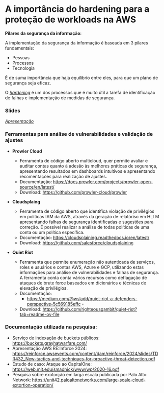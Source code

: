 # A importância do hardening para a proteção de workloads na AWS

**Pilares da segurança da informação:**

A implementação da segurança da informação é baseada em 3 pilares fundamentais:  
 - Pessoas 
 - Processos 
 - Tecnologia 

É de suma importância que haja equilíbrio entre eles, para que um plano de segurança seja eficaz. 

O *[hardening](docs/Hardening.md)* é um dos processos que é muito útil a tarefa de identificação de falhas e implementação de medidas de segurança.

### **Slides**
*[Apresentação](https://github.com/pedroeborges/MTS-2024/blob/aa533cbcac6069818627463c2cdcc6a0d46d3da8/slides/A%20importancia%20do%20hardening%20para%20a%20prote%C3%A7%C3%A3o%20de%20workloads%20na%20AWS_v3.pptx.pdf)*

### **Ferramentas para análise de vulnerabilidades e validação de ajustes**

- **Prowler Cloud**
  - Ferramenta de código aberto multicloud, quer permite avaliar e auditar contas quanto à adesão às melhores práticas de segurança, apresentando resultados em dashboards intuitivos e apresentando recomentações para realização de ajustes.
  - Documentação: https://docs.prowler.com/projects/prowler-open-source/en/latest/
  - Download: https://github.com/prowler-cloud/prowler

- **Cloudsplaing**
  - Ferramenta de código aberto que identifica violação de privilégios em políticas IAM da AWS, através da geração de relatóriso em HLTM apresentando falhas de segurança identificadas e sugestões para correção. É possível realizar a análise de todas políticas de uma conta ou um política específica.  
  - Documentação: https://cloudsplaining.readthedocs.io/en/latest/
  - Download: https://github.com/salesforce/cloudsplaining

- **Quiet Riot**
  - Ferramenta que permite enumeração não autenticada de serviços, roles e usuários e contas AWS, Azure e GCP, utilizando estas informações para análise de vulnerabilidades e falhas de segurança. A ferramenta conta conta vários recursos como deflagação de ataques de brute force baseados em dicionários e técnicas de elevação de privilégios.
  - Documentação:
    - https://medium.com/@wsladd/quiet-riot-a-defenders-perspective-5c569185effc    - 
  - Download: https://github.com/righteousgambit/quiet-riot?tab=readme-ov-file
 
### **Documentação utilizada na pesquisa:**

- Serviço de indexação de buckets públicos: https://buckets.grayhatwarfare.com/
- Apresentação AWS RE:Inforce 2024: https://reinforce.awsevents.com/content/dam/reinforce/2024/slides/TDR432_New-tactics-and-techniques-for-proactive-threat-detection.pdf
- Estudo de caso: Ataque ao CapitalOne: https://web.mit.edu/smadnick/www/wp/2020-16.pdf
- Pesquisa sobre exotorção em larga escala publicada por Palo Alto Network: https://unit42.paloaltonetworks.com/large-scale-cloud-extortion-operation/



